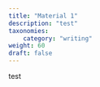 ```yaml
---
title: "Material 1"
description: "test"
taxonomies:
    category: "writing"
weight: 60
draft: false
---
```


test